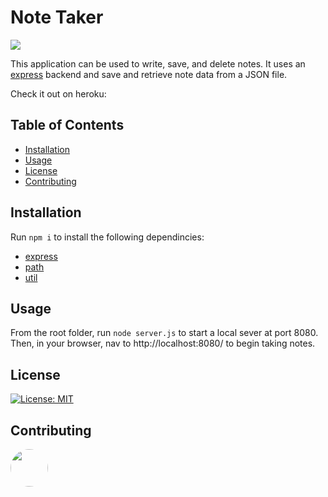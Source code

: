 # Note Taker
<img src="https://lh3.googleusercontent.com/_OseZoOra7SdlTnn2L3Cz72WUGoF0110lZuVwDit31C-sAtra--Bqf_Bwxvd4RwBCzCtLxGA5VlU82k8DyW7leZ8jOxAeCRt7NkID6G8K0nYzr1VAbr15X94CuQtp5NEYUSqafNfeG_mhO0mxNWH48YbIYu5FTJhpHU3yRWn0asa1lXHdwbCcLbHE06UFVUIODQUMgAYdvuIdarIw27mQ04_Rg-3TOecaqrYp0K8ymT_tgFuwOtWHxCCxQ0ctFqvJYlAKYb5intbyHLRulKzdLApWDAZ5xnuZ-nrFNbZiSWlbIcq6Pkh51JzyZ3QbpVrx7KsAUcxA8Lt19ToWNGmDq4A31N4W_ghCgKHDBrsxpp58pXTeFzuOoV0DRxcfTJEr0xahtM3UEErKfgDuz_lfzIvM7AFaWKP8JN-tBPQzjWYEkeX-UsRsuTwSJF4pIraX0joBQWc3Gr4DjKvujYPbcokaQaEbnp-nnlndZvTm-NZGwFE1TCO2Kwh7vXcbl3WU2zJM6O1e5q2Ri4p0JIxj2LeO9XlYPM4yCt7YF78-DH1FxjQqSi0ZDalaQh8rUgWhTBgelR91U84LbF9PRiePrhHiT7sSYLGKvz6LfwGGXVaF7Ui-MGY3kEP7022-oQT5pzhk_pVFHshqxjztqtc8nLTngJQm99y1PntltGZ4A2QaYUF8AJN9hEixxHJLKPUMuhRJfnmKN29g7Mig7b93ohoqqHjWUfpWVX7I0W8cNKHyFJv7Vt2UA=w1395-h277-no">

This application can be used to write, save, and delete notes. It uses an [express](https://expressjs.com/) backend and save and retrieve note data from a JSON file.

Check it out on heroku: 

## Table of Contents
* [Installation](#installation)
* [Usage](#usage)
* [License](#license)
* [Contributing](#contributing)

## Installation

Run `npm i` to install the following dependincies:
* [express](https://expressjs.com/)
* [path](https://nodejs.org/api/path.html)
* [util](https://nodejs.org/api/util.html)

## Usage

From the root folder, run `node server.js` to start a local sever at port 8080. Then, in your browser, nav to http://localhost:8080/ to begin taking notes.

## License
[![License: MIT](https://img.shields.io/badge/License-MIT-yellow.svg)](https://opensource.org/licenses/MIT)

## Contributing
[<img src="https://avatars.githubusercontent.com/u/16821657?" width="60px" style="border-radius:30px">](https://github.com/hmsalmans)